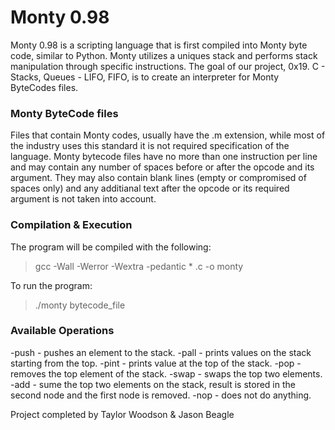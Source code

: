 # Monty 0.98

Monty 0.98 is a scripting language that is first compiled into Monty byte
code, similar to Python. Monty utilizes a uniques stack and performs stack
manipulation through specific instructions. The goal of our project, 0x19.
C - Stacks, Queues - LIFO, FIFO, is to create an interpreter for Monty
ByteCodes files.

### Monty ByteCode files

Files that contain Monty codes, usually have the .m extension, while most
of the industry uses this standard it is not required specification of
the language. Monty bytecode files have no more than one instruction per
line and may contain any number of spaces before or after the opcode and its
argument. They may also contain blank lines (empty or compromised of spaces
only) and any additianal text after the opcode or its required  argument is
not taken into account.

### Compilation & Execution

The program will be compiled with the following:
> gcc -Wall -Werror -Wextra -pedantic * .c -o monty

To run the program:
> ./monty bytecode_file

### Available Operations

-push - pushes an element to the stack.
-pall - prints values on the stack starting from the top.
-pint - prints value at the top of the stack.
-pop - removes the top element of the stack.
-swap - swaps the top two elements.
-add - sume the top two elements on the stack, result is stored in the
second node and the first node is removed.
-nop - does not do anything.

Project completed by Taylor Woodson & Jason Beagle
